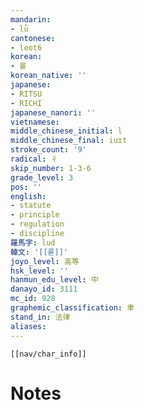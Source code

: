 ```yaml
---
mandarin:
- lǜ
cantonese:
- leot6
korean:
- 률
korean_native: ''
japanese:
- RITSU
- RICHI
japanese_nanori: ''
vietnamese:
middle_chinese_initial: l
middle_chinese_final: iuɪt
stroke_count: '9'
radical: 彳
skip_number: 1-3-6
grade_level: 3
pos: ''
english:
- statute
- principle
- regulation
- discipline
羅馬字: lud
韓文: '[[룯]]'
joyo_level: 高等
hsk_level: ''
hanmun_edu_level: 中
danayo_id: 3111
mc_id: 928
graphemic_classification: 聿
stand_in: 法律
aliases:
---
```

```meta-bind-embed
[[nav/char_info]]
```

# Notes
